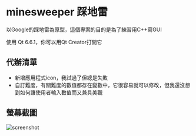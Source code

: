 # minesweeper 踩地雷
以Google的踩地雷為原型，這個專案的目的是為了練習用C++寫GUI

使用 Qt 6.6.1，你可以用Qt Creator打開它
## 代辦清單
*   新增應用程式icon，我試過了但總是失敗
* 自訂難度，有關難度的數值都存在變數中，它很容易就可以修改，但我還沒想到如何讓使用者輸入數值而又兼具美觀
## 螢幕截圖
![screenshot](https://github.com/wayne846/minesweeper/assets/70946493/76e59728-321d-4600-9430-7414b11f3795)
